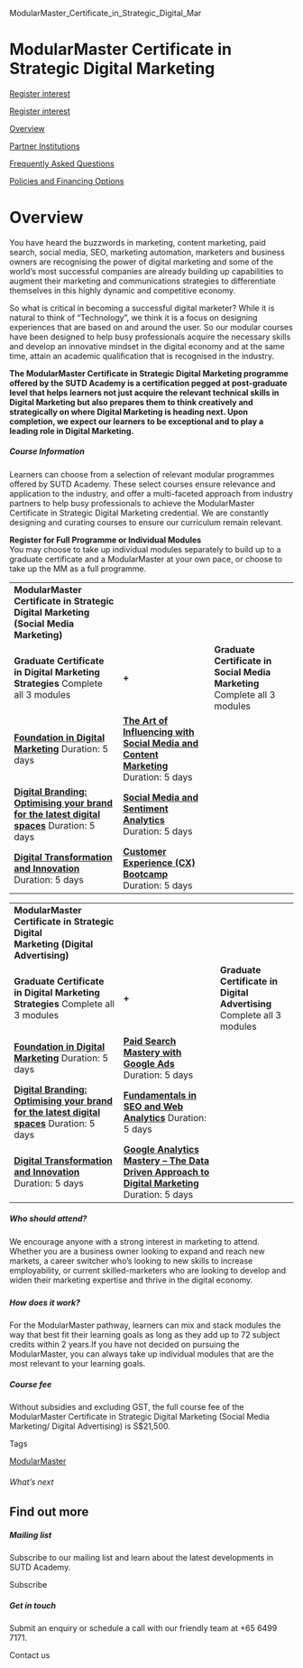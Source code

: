 ModularMaster_Certificate_in_Strategic_Digital_Mar



ModularMaster Certificate in Strategic Digital Marketing
========================================================

[Register interest](/admissions/academy/modular-master/register-your-interest-modularmaster-certificate-in-strategic-digital-marketing/)

[Register interest](/admissions/academy/modular-master/register-your-interest-modularmaster-certificate-in-strategic-digital-marketing/)

[Overview](/course/modularmaster-in-strategic-digital-marketing/#tabs)

[Partner Institutions](/course/modularmaster-in-strategic-digital-marketing/partner-institutions/#tabs)

[Frequently Asked Questions](/course/modularmaster-in-strategic-digital-marketing/frequently-asked-questions/#tabs)

[Policies and Financing Options](/course/modularmaster-in-strategic-digital-marketing/policies-and-financing-options/#tabs)

Overview
========

You have heard the buzzwords in marketing, content marketing, paid search, social media, SEO, marketing automation, marketers and business owners are recognising the power of digital marketing and some of the world’s most successful companies are already building up capabilities to augment their marketing and communications strategies to differentiate themselves in this highly dynamic and competitive economy.

So what is critical in becoming a successful digital marketer? While it is natural to think of “Technology”, we think it is a focus on designing experiences that are based on and around the user. So our modular courses have been designed to help busy professionals acquire the necessary skills and develop an innovative mindset in the digital economy and at the same time, attain an academic qualification that is recognised in the industry.

**The ModularMaster Certificate in Strategic Digital Marketing programme offered by the SUTD Academy is a certification pegged at post-graduate level that helps learners not just acquire the relevant technical skills in Digital Marketing but also prepares them to think creatively and strategically on where Digital Marketing is heading next. Upon completion, we expect our learners to be exceptional and to play a leading role in Digital Marketing.**

##### **Course Information**

Learners can choose from a selection of relevant modular programmes offered by SUTD Academy. These select courses ensure relevance and application to the industry, and offer a multi-faceted approach from industry partners to help busy professionals to achieve the ModularMaster Certificate in Strategic Digital Marketing credential. We are constantly designing and curating courses to ensure our curriculum remain relevant.

**Register for Full Programme or Individual Modules**  
You may choose to take up individual modules separately to build up to a graduate certificate and a ModularMaster at your own pace, or choose to take up the MM as a full programme.

|  |  |  |
| --- | --- | --- |
| **ModularMaster Certificate in Strategic Digital Marketing (Social Media Marketing)** | | |
| **Graduate Certificate in Digital Marketing Strategies**  Complete all 3 modules | **+** | **Graduate Certificate in Social Media Marketing**  Complete all 3 modules |
| **[Foundation in Digital Marketing](/course/foundation-in-digital-marketing/)**  Duration: 5 days | **[The Art of Influencing with Social Media and Content Marketing](/course/the-art-of-influencing-with-social-media-and-content-marketing/)**  Duration: 5 days |
| **[Digital Branding: Optimising your brand for the latest digital spaces](/course/digital-branding-optimising-your-brand-for-the-latest-digital-spaces/)**  Duration: 5 days | **[Social Media and Sentiment Analytics](/course/social-media-and-sentiment-analytics/)**  Duration: 5 days |
| [**Digital Transformation and Innovation**](/course/digital-transformation-and-innovation/)  Duration: 5 days | **[Customer Experience (CX) Bootcamp](/course/customer-experience-bootcamp/)**  Duration: 5 days |

|  |  |  |
| --- | --- | --- |
| **ModularMaster Certificate in Strategic Digital Marketing (Digital Advertising)** | | |
| **Graduate Certificate in Digital Marketing Strategies**  Complete all 3 modules | **+** | **Graduate Certificate in Digital Advertising**  Complete all 3 modules |
| **[Foundation in Digital Marketing](/course/foundation-in-digital-marketing)**  Duration: 5 days | [**Paid Search Mastery with Google Ads**](/course/paid-search-mastery-with-google-ads)  Duration: 5 days |
| **[Digital Branding: Optimising your brand for the latest digital spaces](/course/digital-branding-optimising-your-brand-for-the-latest-digital-spaces/)**  Duration: 5 days | [**Fundamentals in SEO and Web Analytics**](/course/fundamentals-of-seo-and-web-analytics)  Duration: 5 days |
| [**Digital Transformation and Innovation**](/course/digital-transformation-and-innovation/)  Duration: 5 days | [**Google Analytics Mastery – The Data Driven Approach to Digital Marketing**](/course/google-analytics-mastery-the-data-driven-approach-to-digital-marketing)  Duration: 5 days |

##### **Who should attend?**

We encourage anyone with a strong interest in marketing to attend. Whether you are a business owner looking to expand and reach new markets, a career switcher who’s looking to new skills to increase employability, or current skilled-marketers who are looking to develop and widen their marketing expertise and thrive in the digital economy.

### 

##### **How does it work?**

For the ModularMaster pathway, learners can mix and stack modules the way that best fit their learning goals as long as they add up to 72 subject credits within 2 years.If you have not decided on pursuing the ModularMaster, you can always take up individual modules that are the most relevant to your learning goals.

##### **Course fee**

Without subsidies and excluding GST, the full course fee of the ModularMaster Certificate in Strategic Digital Marketing (Social Media Marketing/ Digital Advertising) is S$21,500.

Tags

[ModularMaster](/admissions/academy/courses-and-modules/?academy-type-course=792)

###### What’s next

Find out more
-------------

##### Mailing list

Subscribe to our mailing list and learn about the latest developments in SUTD Academy.

Subscribe

##### Get in touch

Submit an enquiry or schedule a call with our friendly team at +65 6499 7171.

Contact us

